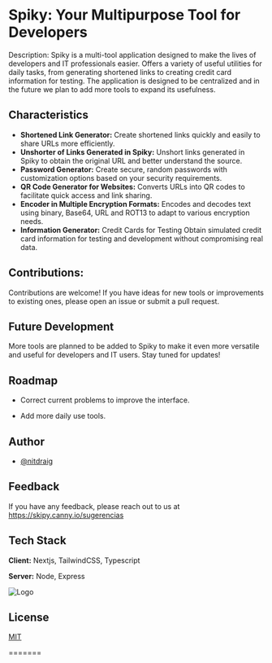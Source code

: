 
# Spiky: Your Multipurpose Tool for Developers

Description: Spiky is a multi-tool application designed to make the lives of developers and IT professionals easier. Offers a variety of useful utilities for daily tasks,
from generating shortened links to creating credit card information for testing. The application is designed to be centralized and in the future we plan to add more tools to expand its usefulness.

## Characteristics

- **Shortened Link Generator:** Create shortened links quickly and easily to share URLs more efficiently.
- **Unshorter of Links Generated in Spiky:** Unshort links generated in Spiky to obtain the original URL and better understand the source.
- **Password Generator:** Create secure, random passwords with customization options based on your security requirements.
- **QR Code Generator for Websites:** Converts URLs into QR codes to facilitate quick access and link sharing.
- **Encoder in Multiple Encryption Formats:** Encodes and decodes text using binary, Base64, URL and ROT13 to adapt to various encryption needs.
- **Information Generator:** Credit Cards for Testing Obtain simulated credit card information for testing and development without compromising real data.

## Contributions:
Contributions are welcome! If you have ideas for new tools or improvements to existing ones, please
open an issue or submit a pull request.

## Future Development
More tools are planned to be added to Spiky to make it even more versatile and useful for developers and IT users. Stay tuned for updates!
## Roadmap

- Correct current problems to improve the interface.

- Add more daily use tools.


## Author

- [@nitdraig](https://www.github.com/nitdraig)


## Feedback

If you have any feedback, please reach out to us at https://skipy.canny.io/sugerencias


## Tech Stack

**Client:** Nextjs, TailwindCSS, Typescript

**Server:** Node, Express


![Logo](https://res.cloudinary.com/draig/image/upload/v1705703103/Skipy/buyvv2raasztznogzg8g.png)


## License

[MIT](https://choosealicense.com/licenses/mit/)

=======

